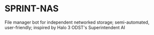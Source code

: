 # SPRINT-NAS
File manager bot for independent networked storage; semi-automated, user-friendly;
inspired by Halo 3 ODST's Superintendent AI
